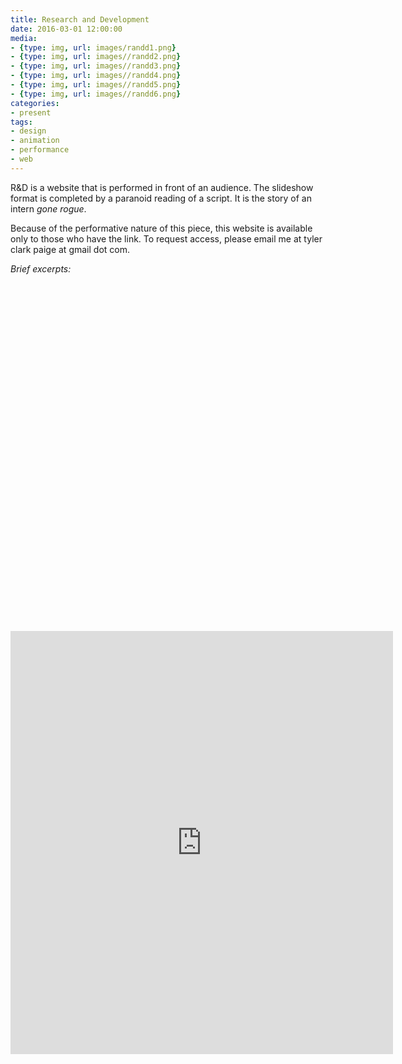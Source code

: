 ```yaml
---
title: Research and Development
date: 2016-03-01 12:00:00
media:
- {type: img, url: images/randd1.png}
- {type: img, url: images//randd2.png}
- {type: img, url: images//randd3.png}
- {type: img, url: images//randd4.png}
- {type: img, url: images//randd5.png}
- {type: img, url: images//randd6.png}
categories:
- present
tags:
- design
- animation
- performance
- web
---
```

R&D is a website that is performed in front of an audience. The slideshow format is completed by a paranoid reading of a script. It is the story of an intern *gone rogue*.

Because of the performative nature of this piece, this website is available only to those who have the link. To request access, please email me at tyler clark paige at gmail dot com.

_Brief excerpts:_

<div class="embeddedVideo-container"><div class="embeddedVideo" style="padding-top:110.63%"><iframe src="https://player.vimeo.com/video/164472099?color=BDB7AD&title=0&byline=0&portrait=0" width="612" height="677" frameborder="0" webkitallowfullscreen mozallowfullscreen allowfullscreen></iframe></div></div>

